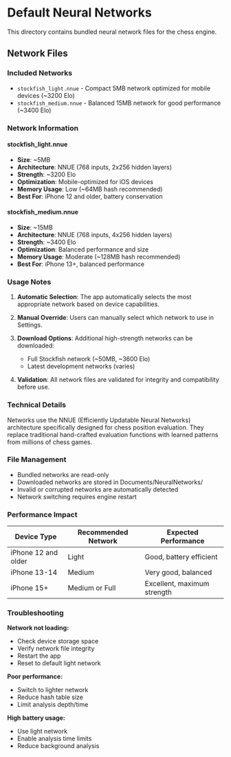 # Default Neural Networks

This directory contains bundled neural network files for the chess engine.

## Network Files

### Included Networks

- `stockfish_light.nnue` - Compact 5MB network optimized for mobile devices (~3200 Elo)
- `stockfish_medium.nnue` - Balanced 15MB network for good performance (~3400 Elo)

### Network Information

#### stockfish_light.nnue
- **Size**: ~5MB
- **Architecture**: NNUE (768 inputs, 2x256 hidden layers)
- **Strength**: ~3200 Elo
- **Optimization**: Mobile-optimized for iOS devices
- **Memory Usage**: Low (~64MB hash recommended)
- **Best For**: iPhone 12 and older, battery conservation

#### stockfish_medium.nnue
- **Size**: ~15MB  
- **Architecture**: NNUE (768 inputs, 4x256 hidden layers)
- **Strength**: ~3400 Elo
- **Optimization**: Balanced performance and size
- **Memory Usage**: Moderate (~128MB hash recommended)
- **Best For**: iPhone 13+, balanced performance

### Usage Notes

1. **Automatic Selection**: The app automatically selects the most appropriate network based on device capabilities.

2. **Manual Override**: Users can manually select which network to use in Settings.

3. **Download Options**: Additional high-strength networks can be downloaded:
   - Full Stockfish network (~50MB, ~3600 Elo)
   - Latest development networks (varies)

4. **Validation**: All network files are validated for integrity and compatibility before use.

### Technical Details

Networks use the NNUE (Efficiently Updatable Neural Networks) architecture specifically designed for chess position evaluation. They replace traditional hand-crafted evaluation functions with learned patterns from millions of chess games.

### File Management

- Bundled networks are read-only
- Downloaded networks are stored in Documents/NeuralNetworks/
- Invalid or corrupted networks are automatically detected
- Network switching requires engine restart

### Performance Impact

| Device Type | Recommended Network | Expected Performance |
|-------------|-------------------|-------------------|
| iPhone 12 and older | Light | Good, battery efficient |
| iPhone 13-14 | Medium | Very good, balanced |
| iPhone 15+ | Medium or Full | Excellent, maximum strength |

### Troubleshooting

**Network not loading:**
- Check device storage space
- Verify network file integrity
- Restart the app
- Reset to default light network

**Poor performance:**
- Switch to lighter network
- Reduce hash table size
- Limit analysis depth/time

**High battery usage:**
- Use light network
- Enable analysis time limits
- Reduce background analysis